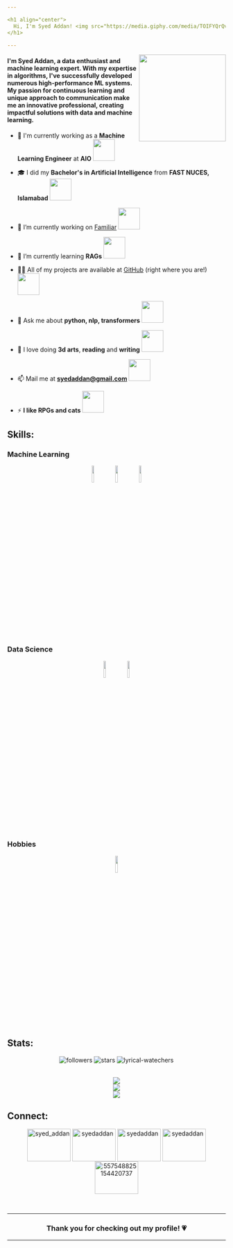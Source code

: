 ```yaml
---

<h1 align="center">
  Hi, I'm Syed Addan! <img src="https://media.giphy.com/media/TOIFYQrQvZbLzeRUiF/giphy.gif" width="80">
</h1>

---
```


<img align='right' src="https://media.giphy.com/media/ZEUODEtQiUZWGg6IHR/giphy.gif" width="200">
<h4 align="left">I'm Syed Addan, a data enthusiast and machine learning expert. With my expertise in algorithms, I've successfully developed numerous high-performance ML systems. My passion for continuous learning and unique approach to communication make me an innovative professional, creating impactful solutions with data and machine learning.</h4>


- 💼 I'm currently working as a **Machine Learning Engineer** at **AIO** <img src="https://media.giphy.com/media/DGQSuVt6gqSZ3SGiO1/giphy.gif" width="50">

- 🎓 I did my **Bachelor's in Artificial Intelligence** from **FAST NUCES, Islamabad** <img src="https://media3.giphy.com/media/HWK29ivizwEVAh5dz2/giphy.gif?cid=6c09b952zj170bbzbkqywwpg1wi6pv6ub9xsoa5iw64pjfuz&ep=v1_internal_gif_by_id&rid=giphy.gif&ct=s" width="50">

- 🔭 I’m currently working on [Familiar](https://github.com/SyedAddan/familiar) <img src="https://media.giphy.com/media/idXKBFevLVjU67jBLa/giphy.gif" width="50">

- 🌱 I’m currently learning **RAGs** <img src="https://media.giphy.com/media/CE7mCYe9kqwrpvlOj0/giphy.gif" width="50">

- 👨‍💻 All of my projects are available at [GitHub](https://github.com/SyedAddan) (right where you are!) <img src="https://media.giphy.com/media/j0HjChGV0J44KrrlGv/giphy.gif" width="50">

- 💬 Ask me about **python, nlp, transformers** <img src="https://media.giphy.com/media/gLFEUVlLAjabfwJEPX/giphy.gif" width="50">

- 👾 I love doing **3d arts**, **reading** and **writing** <img src="https://media1.giphy.com/media/LkjlH3rVETgsg/giphy.gif?cid=6c09b952ep5v6ood5xoiz97o1dpnbsl0cw8nh2fc7vq5855b&ep=v1_internal_gif_by_id&rid=giphy.gif&ct=g" width="50">

- 📫 Mail me at **syedaddan@gmail.com** <img src="https://media.giphy.com/media/uWEesgiJUlQVQAc1xe/giphy.gif" width="50">

- ⚡ **I like RPGs and cats** <img src="https://media.giphy.com/media/S5oIIeRIVZ1qHdheGM/giphy.gif" width="50">

<h2> Skills: </h2>
<h3> Machine Learning </h3>
<div align="center">
  <code><img width="10%" src="https://www.vectorlogo.zone/logos/python/python-icon.svg"></code>
  <code><img width="10%" src="https://www.vectorlogo.zone/logos/pytorch/pytorch-icon.svg"></code>
  <code><img width="10%" src="https://www.vectorlogo.zone/logos/tensorflow/tensorflow-icon.svg"></code>
</div>

<h3> Data Science </h3>
<div align="center">
  <code><img width="10%" src="https://www.vectorlogo.zone/logos/numpy/numpy-icon.svg"></code>
  <code><img width="10%" src="https://upload.wikimedia.org/wikipedia/commons/2/22/Pandas_mark.svg"></code>
</div>

<h3> Hobbies </h3>
<div align="center">
  <code><img width="10%" src="https://github.com/gilbarbara/logos/blob/main/logos/blender.svg"></code>
</div>

<h2> Stats: </h2>
<p align="center">
  <img src="https://img.shields.io/github/followers/syedaddan?style=flat" alt="followers"/> 
  <img src="https://img.shields.io/github/stars/syedaddan?style=flat" alt="stars">
  <img src="https://img.shields.io/github/watchers/syedaddan/lyrical?style=flat" alt="lyrical-watechers">
</p>
<br>
<div align="center">
  <img src="https://github-readme-stats.vercel.app/api?username=syedaddan&show_icons=true"/>
</div>
<div align="center">
  <img src="https://github-readme-stats.vercel.app/api/top-langs?username=syedaddan&layout=donut"/>
</div>
<div align="center">
  <img src="https://github-readme-streak-stats.herokuapp.com/?user=syedaddan"/>
</div>


<h2 align="left">Connect:</h2>
<p align="center">
<a href="https://twitter.com/syed_addan" target="blank"><img align="center" src="https://raw.githubusercontent.com/rahuldkjain/github-profile-readme-generator/master/src/images/icons/Social/twitter.svg" alt="syed_addan" height="75" width="100" /></a>
<a href="https://linkedin.com/in/syedaddan" target="blank"><img align="center" src="https://raw.githubusercontent.com/rahuldkjain/github-profile-readme-generator/master/src/images/icons/Social/linked-in-alt.svg" alt="syedaddan" height="75" width="100" /></a>
<a href="https://kaggle.com/syedaddan" target="blank"><img align="center" src="https://raw.githubusercontent.com/rahuldkjain/github-profile-readme-generator/master/src/images/icons/Social/kaggle.svg" alt="syedaddan" height="75" width="100" /></a>
<a href="https://instagram.com/syedaddan" target="blank"><img align="center" src="https://raw.githubusercontent.com/rahuldkjain/github-profile-readme-generator/master/src/images/icons/Social/instagram.svg" alt="syedaddan" height="75" width="100" /></a>
<a href="https://discord.gg/557548825154420737" target="blank"><img align="center" src="https://raw.githubusercontent.com/rahuldkjain/github-profile-readme-generator/master/src/images/icons/Social/discord.svg" alt="557548825154420737" height="75" width="100" /></a>
</p>

<br>

---

<h3 align="center">Thank you for checking out my profile! 💗</h3>

---
